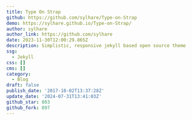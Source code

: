 ```yaml
---
title: Type On Strap
github: https://github.com/sylhare/Type-on-Strap
demo: https://sylhare.github.io/Type-on-Strap/
author: sylhare
author_link: https://github.com/sylhare
date: 2023-11-30T12:00:29.865Z
description: Simplistic, responsive jekyll based open source theme
ssg:
  - Jekyll
css: []
cms: []
category:
  - Blog
draft: false
publish_date: '2017-10-02T13:37:28Z'
update_date: '2024-07-31T13:41:03Z'
github_star: 803
github_fork: 897
---
```

